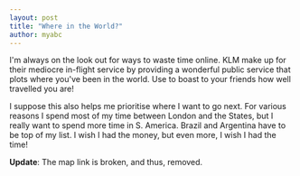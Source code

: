 ```yaml
---
layout: post
title: "Where in the World?"
author: myabc
---
```



I'm always on the look out for ways to waste time online. KLM make up for their mediocre in-flight service by providing a wonderful public service that plots where you've been in the world. Use to boast to your friends how well travelled you are!

I suppose this also helps me prioritise where I want to go next. For various reasons I spend most of my time between London and the States, but I really want to spend more time in S. America. Brazil and Argentina have to be top of my list. I wish I had the money, but even more, I wish I had the time!

**Update**: The map link is broken, and thus, removed.
